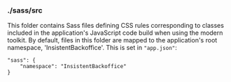 ### ./sass/src

This folder contains Sass files defining CSS rules corresponding to classes
included in the application's JavaScript code build when using the modern toolkit.
By default, files in this folder are mapped to the application's root namespace, 'InsistentBackoffice'.
This is set in `"app.json"`:

    "sass": {
        "namespace": "InsistentBackoffice"
    }